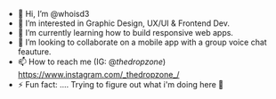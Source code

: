 - 👋 Hi, I’m @whoisd3
- 👀 I’m interested in Graphic Design, UX/UI & Frontend Dev.
- 🌱 I’m currently learning how to build responsive web apps.
- 💞️ I’m looking to collaborate on a mobile app with a group voice chat feauture.
- 📫 How to reach me (IG: @_thedropzone_) <https://www.instagram.com/_thedropzone_/>
- ⚡ Fun fact: .... Trying to figure out what i'm doing here 🤣
<!---
whoisd3/whoisd3 is a ✨ special ✨ repository because its `README.md` (this file) appears on your GitHub profile.
You can click the Preview link to take a look at your changes.
--->
